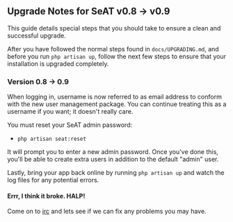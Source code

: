 ## Upgrade Notes for SeAT v0.8 -> v0.9

This guide details special steps that you should take to ensure a clean and successful upgrade.

After you have followed the normal steps found in `docs/UPGRADING.md`, and before you run `php artisan up`, follow the next few steps to ensure that your installation is upgraded completely.

### Version 0.8 -> 0.9

When logging in, username is now referred to as email address to conform with the new user management package. You can continue treating this as a username if you want; it doesn't really care.

You must reset your SeAT admin password:

  - `php artisan seat:reset`  
    
It will prompt you to enter a new admin password. Once you've done this, you'll be able to create extra users in addition to the default "admin" user.

Lastly, bring your app back online by running `php artisan up` and watch the log files for any potential errors.

#### Errr, I think it broke. HALP!
Come on to [irc](https://kiwiirc.com/client/irc.coldfront.net/?nick=seat_user%7C?#wcs-pub) and lets see if we can fix any problems you may have.
